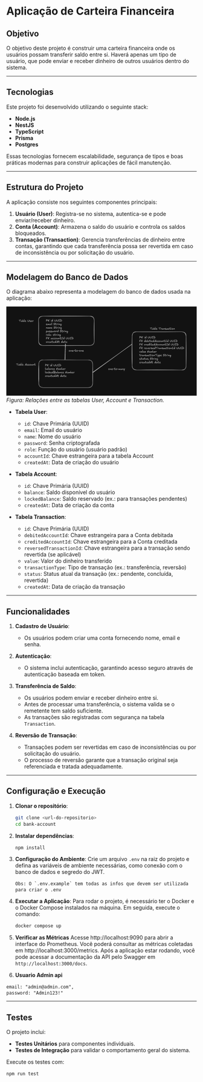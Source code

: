 # Aplicação de Carteira Financeira

## Objetivo

O objetivo deste projeto é construir uma carteira financeira onde os usuários possam transferir saldo entre si. Haverá apenas um tipo de usuário, que pode enviar e receber dinheiro de outros usuários dentro do sistema.

---

## Tecnologias

Este projeto foi desenvolvido utilizando o seguinte stack:

- **Node.js**
- **NestJS**
- **TypeScript**
- **Prisma**
- **Postgres**

Essas tecnologias fornecem escalabilidade, segurança de tipos e boas práticas modernas para construir aplicações de fácil manutenção.

---

## Estrutura do Projeto

A aplicação consiste nos seguintes componentes principais:

1. **Usuário (User)**: Registra-se no sistema, autentica-se e pode enviar/receber dinheiro.
2. **Conta (Account)**: Armazena o saldo do usuário e controla os saldos bloqueados.
3. **Transação (Transaction)**: Gerencia transferências de dinheiro entre contas, garantindo que cada transferência possa ser revertida em caso de inconsistência ou por solicitação do usuário.

---

## Modelagem do Banco de Dados

O diagrama abaixo representa a modelagem do banco de dados usada na aplicação:

![1729105542212](image/README/1729105542212.png)
_Figura: Relações entre as tabelas User, Account e Transaction._

- **Tabela User**:

  - `id`: Chave Primária (UUID)
  - `email`: Email do usuário
  - `name`: Nome do usuário
  - `password`: Senha criptografada
  - `role`: Função do usuário (usuário padrão)
  - `accountId`: Chave estrangeira para a tabela Account
  - `createdAt`: Data de criação do usuário

- **Tabela Account**:

  - `id`: Chave Primária (UUID)
  - `balance`: Saldo disponível do usuário
  - `lockedBalance`: Saldo reservado (ex.: para transações pendentes)
  - `createdAt`: Data de criação da conta

- **Tabela Transaction**:

  - `id`: Chave Primária (UUID)
  - `debitedAccountId`: Chave estrangeira para a Conta debitada
  - `creditedAccountId`: Chave estrangeira para a Conta creditada
  - `reversedTransactionId`: Chave estrangeira para a transação sendo revertida (se aplicável)
  - `value`: Valor do dinheiro transferido
  - `transactionType`: Tipo de transação (ex.: transferência, reversão)
  - `status`: Status atual da transação (ex.: pendente, concluída, revertida)
  - `createdAt`: Data de criação da transação

---

## Funcionalidades

1. **Cadastro de Usuário**:

   - Os usuários podem criar uma conta fornecendo nome, email e senha.

2. **Autenticação**:

   - O sistema inclui autenticação, garantindo acesso seguro através de autenticação baseada em token.

3. **Transferência de Saldo**:

   - Os usuários podem enviar e receber dinheiro entre si.
   - Antes de processar uma transferência, o sistema valida se o remetente tem saldo suficiente.
   - As transações são registradas com segurança na tabela `Transaction`.

4. **Reversão de Transação**:

   - Transações podem ser revertidas em caso de inconsistências ou por solicitação do usuário.
   - O processo de reversão garante que a transação original seja referenciada e tratada adequadamente.

---

## Configuração e Execução

1. **Clonar o repositório**:

   ```bash
   git clone <url-do-repositorio>
   cd bank-account
   ```

2. **Instalar dependências**:

   ```bash
   npm install
   ```

3. **Configuração do Ambiente**:
   Crie um arquivo `.env` na raiz do projeto e defina as variáveis de ambiente necessárias, como conexão com o banco de dados e segredo do JWT.
   ```
   Obs: O `.env.example` tem todas as infos que devem ser utilizada para criar o .env
   ```
4. **Executar a Aplicação**:
   Para rodar o projeto, é necessário ter o Docker e o Docker Compose instalados na máquina. Em seguida, execute o comando:

   ```bash
   docker compose up
   ```

5. **Verificar as Métricas**
   Acesse http://localhost:9090 para abrir a interface do Prometheus. Você poderá consultar as métricas coletadas em http://localhost:3000/metrics.
   Após a aplicação estar rodando, você pode acessar a documentação da API pelo Swagger em `http://localhost:3000/docs`.

6. **Usuario Admin api**

```
email: "admin@admin.com",
password: "Admin123!"
```

---

## Testes

O projeto inclui:

- **Testes Unitários** para componentes individuais.
- **Testes de Integração** para validar o comportamento geral do sistema.

Execute os testes com:

```bash
npm run test
```
